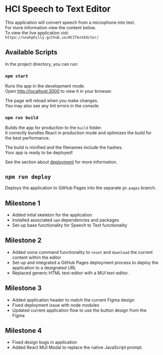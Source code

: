 # HCI Speech to Text Editor

This application will convert speech from a microphone into text.\
For more information view the content below.\
To view the live application vist: `https://noahphilly.github.io/HCITextEditor/`

## Available Scripts

In the project directory, you can run:

### `npm start`

Runs the app in the development mode.\
Open [http://localhost:3000](http://localhost:3000) to view it in your browser.

The page will reload when you make changes.\
You may also see any lint errors in the console.


### `npm run build`

Builds the app for production to the `build` folder.\
It correctly bundles React in production mode and optimizes the build for the best performance.

The build is minified and the filenames include the hashes.\
Your app is ready to be deployed!

See the section about [deployment](https://facebook.github.io/create-react-app/docs/deployment) for more information.

## `npm run deploy`

Deploys the application to GitHub Pages into the separate `gh-pages` branch.

## Milestone 1

- Added intial skeleton for the application
- Installed associated `npm` dependencies and packages
- Set-up base functionality for Speech to Text functionality

## Milestone 2

- Added voice command functionality to `reset` and `download` the current content within the editor
- Set-up and integrated a GitHub Pages deployment process to deploy the application to a designated URL
- Replaced generic HTML text-editor with a MUI text-editor.

## Milestone 3
- Added application header to match the current Figma design
- Fixed deployment issue with node modules
- Updated current application flow to use the button design from the Figma

## Milestone 4
- Fixed design bugs in application 
- Added React MUI Modal to replace the native JavaScript prompt.

